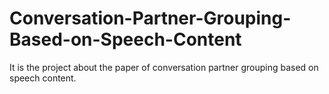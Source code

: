 # Conversation-Partner-Grouping-Based-on-Speech-Content
It is the project about the paper of conversation partner grouping based on speech content.
